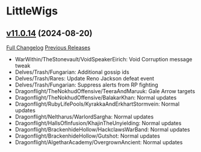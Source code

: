 # LittleWigs

## [v11.0.14](https://github.com/BigWigsMods/LittleWigs/tree/v11.0.14) (2024-08-20)
[Full Changelog](https://github.com/BigWigsMods/LittleWigs/compare/v11.0.13...v11.0.14) [Previous Releases](https://github.com/BigWigsMods/LittleWigs/releases)

- WarWithin/TheStonevault/VoidSpeakerEirich: Void Corruption message tweak  
- Delves/Trash/Fungarian: Additional gossip ids  
- Delves/Trash/Rares: Update Reno Jackson defeat event  
- Delves/Trash/Fungarian: Suppress alerts from RP fighting  
- Dragonflight/TheNokhudOffensive/TeeraAndMaruuk: Gale Arrow targets  
- Dragonflight/TheNokhudOffensive/BalakarKhan: Normal updates  
- Dragonflight/RubyLifePools/KyrakkaAndErkhartStormvein: Normal updates  
- Dragonflight/Neltharus/WarlordSargha: Normal updates  
- Dragonflight/HallsOfInfusion/KhajinTheUnyielding: Normal updates  
- Dragonflight/BrackenhideHollow/HackclawsWarBand: Normal updates  
- Dragonflight/BrackenhideHollow/Gutshot: Normal updates  
- Dragonflight/AlgetharAcademy/OvergrownAncient: Normal updates  
